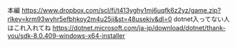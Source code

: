 本編
https://www.dropbox.com/scl/fi/t413yghy1mj6uqfk6z2yz/game.zip?rlkey=krm93wyhr5efbhkoy2m4u25ji&st=48usekiv&dl=0
dotnet入ってない人はこれ入れてね
https://dotnet.microsoft.com/ja-jp/download/dotnet/thank-you/sdk-8.0.409-windows-x64-installer
